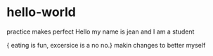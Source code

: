 # hello-world
practice makes perfect
Hello my name is jean and I am a student

{ eating is fun, excersice is a no no.}
makin changes to better myself
